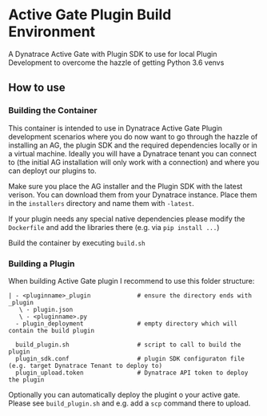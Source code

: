 # Active Gate Plugin Build Environment
A Dynatrace Active Gate with Plugin SDK to use for local Plugin Development to overcome the hazzle of getting Python 3.6 venvs

## How to use
### Building the Container
This container is intended to use in Dynatrace Active Gate Plugin development scenarios where you do now want to go through the hazzle of installing an AG, the plugin SDK and the required dependencies locally or in a virtual machine.
Ideally you will have a Dynatrace tenant you can connect to (the initial AG installation will only work with a connection) and where you can deployt our plugins to.

Make sure you place the AG installer and the Plugin SDK with the latest verison. You can download them from your Dynatrace instance. Place them in the ```installers``` directory and name them with ```-latest```.

If your plugin needs any special native dependencies please modify the ```Dockerfile``` and add the libraries there (e.g. via ```pip install ...```)

Build the container by executing ```build.sh```

### Building a Plugin
When building Active Gate plugin I recommend to use this folder structure:

```
| - <pluginname>_plugin             # ensure the directory ends with _plugin
   \ - plugin.json
   \ - <pluginname>.py
  - plugin_deployment               # empty directory which will contain the build plugin

  build_plugin.sh                   # script to call to build the plugin
  plugin_sdk.conf                   # plugin SDK configuraton file (e.g. target Dynatrace Tenant to deploy to)
  plugin_upload.token               # Dynatrace API token to deploy the plugin
```

Optionally you can automatically deploy the plugint o your active gate. Please see ```build_plugin.sh``` and e.g. add a ```scp``` command there to upload.